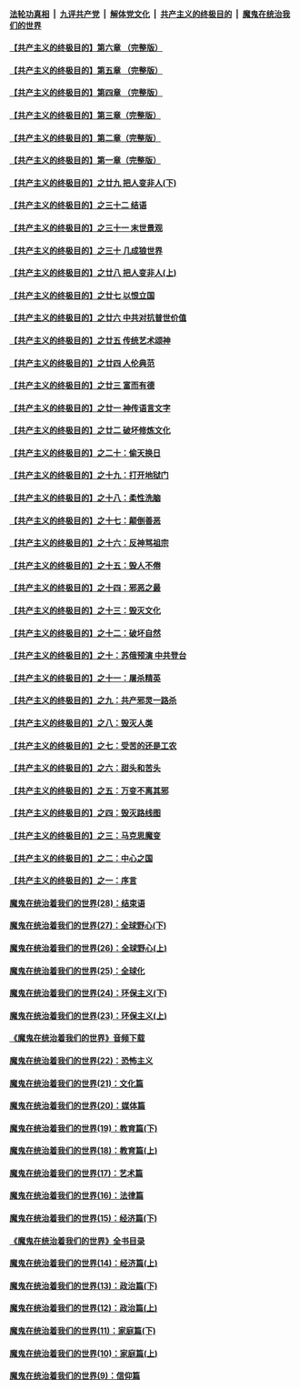 ####  [法轮功真相](../../../../basic/blob/master/README.md?t=04070031) &nbsp;|&nbsp; [九评共产党](../../../../9ping.md/blob/master/README.md?t=04070031) &nbsp;|&nbsp; [解体党文化](../../../../jtdwh.md/blob/master/README.md?t=04070031)  &nbsp;|&nbsp; [共产主义的终极目的](../../../../gczydzjmd.md/blob/master/README.md?t=04070031) &nbsp;|&nbsp; [魔鬼在统治我们的世界](../../../../mgztzwmdsj.md/blob/master/README.md?t=04070031) 

#### [【共产主义的终极目的】第六章 （完整版）](../pages/nsc422/n11428913.md?t=04070031) 

#### [【共产主义的终极目的】第五章 （完整版）](../pages/nsc422/n11428912.md?t=04070031) 

#### [【共产主义的终极目的】第四章 （完整版）](../pages/nsc422/n11428907.md?t=04070031) 

#### [【共产主义的终极目的】第三章（完整版）](../pages/nsc422/n11428848.md?t=04070031) 

#### [【共产主义的终极目的】第二章（完整版）](../pages/nsc422/n11428831.md?t=04070031) 

#### [【共产主义的终极目的】第一章（完整版）](../pages/nsc422/n11417651.md?t=04070031) 

#### [【共产主义的终极目的】之廿九 把人变非人(下)](../pages/nsc422/n11344140.md?t=04070031) 

#### [【共产主义的终极目的】之三十二 结语](../pages/nsc422/n11360535.md?t=04070031) 

#### [【共产主义的终极目的】之三十一 末世景观](../pages/nsc422/n11351129.md?t=04070031) 

#### [【共产主义的终极目的】之三十 几成狼世界](../pages/nsc422/n11348280.md?t=04070031) 

#### [【共产主义的终极目的】之廿八 把人变非人(上)](../pages/nsc422/n11340492.md?t=04070031) 

#### [【共产主义的终极目的】之廿七 以恨立国](../pages/nsc422/n11336944.md?t=04070031) 

#### [【共产主义的终极目的】之廿六 中共对抗普世价值](../pages/nsc422/n11324785.md?t=04070031) 

#### [【共产主义的终极目的】之廿五 传统艺术颂神](../pages/nsc422/n11296396.md?t=04070031) 

#### [【共产主义的终极目的】之廿四 人伦典范](../pages/nsc422/n11296397.md?t=04070031) 

#### [【共产主义的终极目的】之廿三 富而有德](../pages/nsc422/n11283598.md?t=04070031) 

#### [【共产主义的终极目的】之廿一 神传语言文字](../pages/nsc422/n11263265.md?t=04070031) 

#### [【共产主义的终极目的】之廿二 破坏修炼文化](../pages/nsc422/n11245728.md?t=04070031) 

#### [【共产主义的终极目的】之二十：偷天换日](../pages/nsc422/n11238846.md?t=04070031) 

#### [【共产主义的终极目的】之十九：打开地狱门](../pages/nsc422/n11206376.md?t=04070031) 

#### [【共产主义的终极目的】之十八：柔性洗脑](../pages/nsc422/n11199994.md?t=04070031) 

#### [【共产主义的终极目的】之十七：颠倒善恶](../pages/nsc422/n11179782.md?t=04070031) 

#### [【共产主义的终极目的】之十六：反神骂祖宗](../pages/nsc422/n11166798.md?t=04070031) 

#### [【共产主义的终极目的】之十五：毁人不倦](../pages/nsc422/n11166792.md?t=04070031) 

#### [【共产主义的终极目的】之十四：邪恶之最](../pages/nsc422/n11150249.md?t=04070031) 

#### [【共产主义的终极目的】之十三：毁灭文化](../pages/nsc422/n11135227.md?t=04070031) 

#### [【共产主义的终极目的】之十二：破坏自然](../pages/nsc422/n11135214.md?t=04070031) 

#### [【共产主义的终极目的】之十：苏俄预演 中共登台](../pages/nsc422/n11118424.md?t=04070031) 

#### [【共产主义的终极目的】之十一：屠杀精英](../pages/nsc422/n11118442.md?t=04070031) 

#### [【共产主义的终极目的】之九：共产邪灵一路杀](../pages/nsc422/n11114139.md?t=04070031) 

#### [【共产主义的终极目的】之八：毁灭人类](../pages/nsc422/n11108503.md?t=04070031) 

#### [【共产主义的终极目的】之七：受苦的还是工农](../pages/nsc422/n11101809.md?t=04070031) 

#### [【共产主义的终极目的】之六：甜头和苦头](../pages/nsc422/n11096971.md?t=04070031) 

#### [【共产主义的终极目的】之五：万变不离其邪](../pages/nsc422/n11091285.md?t=04070031) 

#### [【共产主义的终极目的】之四：毁灭路线图](../pages/nsc422/n11086284.md?t=04070031) 

#### [【共产主义的终极目的】之三：马克思魔变](../pages/nsc422/n11061941.md?t=04070031) 

#### [【共产主义的终极目的】之二：中心之国](../pages/nsc422/n11047728.md?t=04070031) 

#### [【共产主义的终极目的】之一：序言](../pages/nsc422/n11086077.md?t=04070031) 

#### [魔鬼在统治着我们的世界(28)：结束语](../pages/nsc422/n10936246.md?t=04070031) 

#### [魔鬼在统治着我们的世界(27)：全球野心(下)](../pages/nsc422/n10928319.md?t=04070031) 

#### [魔鬼在统治着我们的世界(26)：全球野心(上)](../pages/nsc422/n10900318.md?t=04070031) 

#### [魔鬼在统治着我们的世界(25)：全球化](../pages/nsc422/n10788205.md?t=04070031) 

#### [魔鬼在统治着我们的世界(24)：环保主义(下)](../pages/nsc422/n10695307.md?t=04070031) 

#### [魔鬼在统治着我们的世界(23)：环保主义(上)](../pages/nsc422/n10688613.md?t=04070031) 

#### [《魔鬼在统治着我们的世界》音频下载](../pages/nsc422/n10635553.md?t=04070031) 

#### [魔鬼在统治着我们的世界(22)：恐怖主义](../pages/nsc422/n10614727.md?t=04070031) 

#### [魔鬼在统治着我们的世界(21)：文化篇](../pages/nsc422/n10597706.md?t=04070031) 

#### [魔鬼在统治着我们的世界(20)：媒体篇](../pages/nsc422/n10586579.md?t=04070031) 

#### [魔鬼在统治着我们的世界(19)：教育篇(下)](../pages/nsc422/n10564808.md?t=04070031) 

#### [魔鬼在统治着我们的世界(18)：教育篇(上)](../pages/nsc422/n10526970.md?t=04070031) 

#### [魔鬼在统治着我们的世界(17)：艺术篇](../pages/nsc422/n10499093.md?t=04070031) 

#### [魔鬼在统治着我们的世界(16)：法律篇](../pages/nsc422/n10485969.md?t=04070031) 

#### [魔鬼在统治着我们的世界(15)：经济篇(下)](../pages/nsc422/n10469975.md?t=04070031) 

#### [《魔鬼在统治着我们的世界》全书目录](../pages/nsc422/n10464261.md?t=04070031) 

#### [魔鬼在统治着我们的世界(14)：经济篇(上)](../pages/nsc422/n10457370.md?t=04070031) 

#### [魔鬼在统治着我们的世界(13)：政治篇(下)](../pages/nsc422/n10448270.md?t=04070031) 

#### [魔鬼在统治着我们的世界(12)：政治篇(上)](../pages/nsc422/n10444576.md?t=04070031) 

#### [魔鬼在统治着我们的世界(11)：家庭篇(下)](../pages/nsc422/n10440961.md?t=04070031) 

#### [魔鬼在统治着我们的世界(10)：家庭篇(上)](../pages/nsc422/n10435448.md?t=04070031) 

#### [魔鬼在统治着我们的世界(9)：信仰篇](../pages/nsc422/n10432159.md?t=04070031) 

